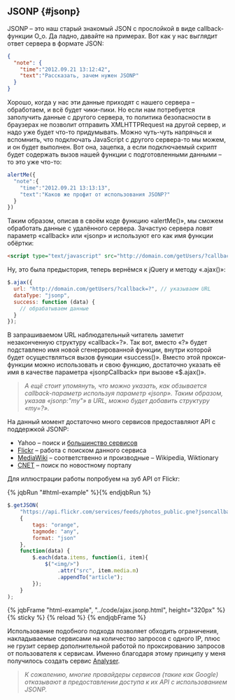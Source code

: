 ## JSONP {#jsonp}

JSONP – это наш старый знакомый JSON с прослойкой в виде callback-функции О_о. Да ладно, давайте на примерах. Вот как у нас выглядит ответ сервера в формате JSON:

```json
{
  "note": {
    "time":"2012.09.21 13:12:42",
    "text":"Рассказать, зачем нужен JSONP"
  }
}
```

Хорошо, когда у нас эти данные приходят с нашего сервера – обработаем, и всё будет чики-пики. Но если нам потребуется заполучить данные с другого сервера, то политика безопасности в браузерах не позволит отправить XMLHTTPRequest на другой сервер, и надо уже будет что-то придумывать. Можно чуть-чуть напрячься и вспомнить, что подключать JavaScript с другого сервера-то мы можем, и он будет выполнен. Вот она, зацепка, а если подключаемый скрипт будет содержать вызов нашей функции с подготовленными данными – то это уже что-то:

```javascript
alertMe({
  "note":{
    "time":"2012.09.21 13:13:13",
    "text":"Каков же профит от использования JSONP?"
  }
})
```

Таким образом, описав в своём коде функцию «alertMe()», мы сможем обработать данные с удалённого сервера. Зачастую сервера ловят параметр «callback» или «jsonp» и используют его как имя функции обёртки:

```html
<script type="text/javascript" src="http://domain.com/getUsers/?callback=alertMe"></script>
```

Ну, это была предыстория, теперь вернёмся к jQuery и методу «.ajax()»:

```javascript
$.ajax({
  url: "http://domain.com/getUsers/?callback=?", // указываем URL
  dataType: "jsonp",
  success: function (data) {
    // обрабатываем данные
  }
});
```

В запрашиваемом URL наблюдательный читатель заметит незаконченную структуру «callback=?». Так вот, вместо «?» будет подставлено имя новой сгенерированной функции, внутри которой будет осуществляться вызов функции «success()». Вместо этой прокси-функции можно использовать и свою функцию, достаточно указать её имя в качестве параметра «jsonpCallback» при вызове «$.ajax()».

> _А ещё стоит упомянуть, что можно указать, как обзывается callback-параметр используя параметр «jsonp». Таким образом, указав «jsonp:"my"» в URL, можно будет добавить структуру «my=?»._

На данный момент достаточно много сервисов предоставляют API с поддержкой JSONP:
* Yahoo – поиск и [большинство сервисов](https://developer.yahoo.com/javascript/json.html)
* [Flickr](http://www.flickr.com/services/api/) – работа с поиском данного сервиса
* [MediaWiki](http://en.wikipedia.org/w/api.php) – соответственно и производные – Wikipedia, Wiktionary
* [CNET](http://api.cnet.com/dashboard.html) – поиск по новостному порталу

Для иллюстрации работы попробуем на зуб API от Flickr:

{% jqbRun "#html-example" %}{% endjqbRun %}

```javascript
$.getJSON(
    "https://api.flickr.com/services/feeds/photos_public.gne?jsoncallback=?",
    {
        tags: "orange",
        tagmode: "any",
        format: "json"
    },
    function(data) {
        $.each(data.items, function(i, item){
            $("<img/>")
                .attr("src", item.media.m)
                .appendTo("article");
        });
    }
);
```

{% jqbFrame "html-example", "../code/ajax.jsonp.html", height="320px" %}
{% sticky %}
{% reload %}
{% endjqbFrame %}

Использование подобного подхода позволяет обходить ограничения, накладываемые сервисами на количество запросов с одного IP, плюс не грузит сервер дополнительной работой по проксированию запросов от пользователя к сервисам. Именно благодаря этому принципу у меня получилось создать сервис [Analyser](http://analyser.hohli.com/). 

> _К сожалению, многие провайдеры сервисов (такие как Google) отказывают в предоставлении доступа к их API с использованием JSONP._
